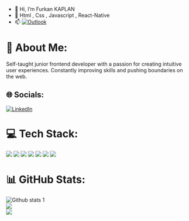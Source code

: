 - 👋 Hi, I’m Furkan KAPLAN
- 👀 Html , Css , Javascript , React-Native  
- 📫 [![Outlook](https://img.shields.io/badge/-furkankaplan.34@hotmail.com-0077B5?style=flat-square&logo=Outlook&logoColor=white)](https://mailto:furkankaplan.34@hotmail.com)
# 💫 About Me:  
Self-taught junior frontend developer with a passion for creating intuitive user experiences. Constantly improving skills and pushing boundaries on the web.

## 🌐 Socials:
[![LinkedIn](https://img.shields.io/badge/LinkedIn-%230077B5.svg?logo=linkedin&logoColor=white)](https://linkedin.com/in/furkankaplann)



# 💻 Tech Stack:

  ![](https://img.shields.io/badge/-HTML5-%23E44D27?style=flat-square&logo=html5&logoColor=ffffff)
  ![](https://img.shields.io/badge/-JavaScript-%23F7DF1C?style=flat-square&logo=javascript&logoColor=000000&labelColor=%23F7DF1C&color=%23FFCE5A)
  ![](https://img.shields.io/badge/-React-61DAFB?style=flat-square&logo=react&logoColor=ffffff)
  ![](https://img.shields.io/badge/-Redux-593D88?style=flat&logo=Redux)
  ![](https://img.shields.io/badge/-Git-E84D31?style=flat-square&logo=git&logoColor=ffffff)
  ![](https://img.shields.io/badge/-CSS3-%231572B6?style=flat-square&logo=css3)
  ![](https://img.shields.io/badge/-Styled%20Components-F79BE0?style=flat-square&logo=styled-components&logoColor=000)

# 📊 GitHub Stats:
![Github stats 1](https://github-readme-stats.vercel.app/api?username=enesskplnn&show_icons=true&theme=gradient)</br>
![](https://github-readme-streak-stats.herokuapp.com/?user=Furkankaplann&theme=dark&hide_border=false)</br>
![](https://github-readme-stats.vercel.app/api/top-langs/?username=Furkankaplann&theme=dark&hide_border=false&include_all_commits=true&count_private=true&layout=compact)

<!---
Furkankaplann/Furkankaplann is a ✨ special ✨ repository because its `README.md` (this file) appears on your GitHub profile.
You can click the Preview link to take a look at your changes.
--->
